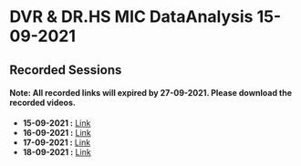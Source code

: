 # DVR & DR.HS MIC DataAnalysis 15-09-2021
## Recorded Sessions 
#### Note: All recorded links will expired by 27-09-2021. Please download the recorded videos.
- **15-09-2021 :** [Link](https://transcripts.gotomeeting.com/#/s/2d66bf2c8b9ef9567af084fa70e17a9b4ca9aa6fc29d7fd3df8cc86cec2686bf)
- **16-09-2021 :** [Link](https://transcripts.gotomeeting.com/#/s/d0066eb6b1fb6b47b3dd88c149cd1324f639f4f07611fbe331284c9e38400aa4)
- **17-09-2021 :** [Link](https://transcripts.gotomeeting.com/#/s/babbf9f3fa4f3a0abd4e2af13ac949cfb58eb24f7614613b48a79a7a291a745c)
- **18-09-2021 :** [Link](https://transcripts.gotomeeting.com/#/s/14f84c14ae045ecf73e809e073a22ca9339db9b45ffd3042bca086e04c9525b8)
